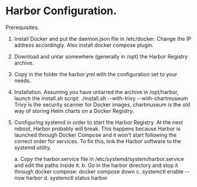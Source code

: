 # Harbor Configuration.

Prerequisites.
  1. Install Docker and put the daemon.json file in /etc/docker. Change the IP address accordingly. Also install docker compose plugin.
  2. Download and untar somewhere (generally in /opt) the Harbor Registry archive.
  3. Copy in the folder the harbor.yml with the configuration set to your needs.

1. Installation.
Assuming you have untarred the archive in /opt/harbor, launch the install.sh script:
  ./install.sh --with-trivy --with-chartmuseum
Trivy is the security scanner for Docker images, chartmuseum is the old way of storing Helm charts on a Docker Registry.

2. Configuring systemd in order to start the Harbor Registry.
At the next reboot, Harbor probably will break. This happens because Harbor is launched through Docker Compose and it won't start 
following the correct order for services. To fix this, link the Harbor software to the systemd utility.

   a. Copy the harbor.service file in /etc/systemd/system/harbor.service and edit the paths inside it.
   b. Go in the harbor directory and stop it through docker compose:
      docker compose down 
   c. systemctl enable --now harbor
   d. systemctl status harbor
